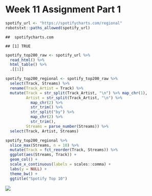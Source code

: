 Week 11 Assignment Part 1
================

``` r
spotify_url <- "https://spotifycharts.com/regional"
robotstxt::paths_allowed(spotify_url)
```

    ##  spotifycharts.com

    ## [1] TRUE

``` r
spotify_top200_raw <- spotify_url %>% 
  read_html() %>%
  html_table() %>%
  .[[1]]
```

``` r
spotify_top200_regional <- spotify_top200_raw %>% 
  select(Track, Streams) %>% 
  rename(Track_Artist = Track) %>% 
  mutate(Track = str_split(Track_Artist, "\n") %>% map_chr(1), 
         Artist = str_split(Track_Artist, "\n") %>% 
           map_chr(2) %>% 
           str_trim() %>% 
           str_split("by") %>% 
           map_chr(2) %>% 
           str_trim(), 
         Streams = parse_number(Streams)) %>% 
  select(Track, Artist, Streams)
```

``` r
spotify_top200_regional %>%
  slice_max(Streams, n = 10) %>%
  mutate(Track = fct_reorder(Track, Streams)) %>%
  ggplot(aes(Streams, Track)) +
  geom_col() +
  scale_x_continuous(labels = scales::comma) +
  labs(y = NULL) +
  theme_bw() + 
  ggtitle("Spotify Top 10")
```

![](Week-11--Assignment-Part-1_files/figure-gfm/unnamed-chunk-3-1.png)<!-- -->
